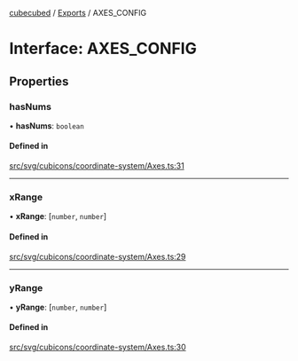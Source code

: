 [cubecubed](/reference/README.md) / [Exports](/reference/modules.md) / AXES\_CONFIG

# Interface: AXES\_CONFIG

## Properties

### hasNums

• **hasNums**: `boolean`

#### Defined in

[src/svg/cubicons/coordinate-system/Axes.ts:31](https://github.com/imaphatduc/cubecubed/blob/f8be6e1/src/svg/cubicons/coordinate-system/Axes.ts#L31)

___

### xRange

• **xRange**: [`number`, `number`]

#### Defined in

[src/svg/cubicons/coordinate-system/Axes.ts:29](https://github.com/imaphatduc/cubecubed/blob/f8be6e1/src/svg/cubicons/coordinate-system/Axes.ts#L29)

___

### yRange

• **yRange**: [`number`, `number`]

#### Defined in

[src/svg/cubicons/coordinate-system/Axes.ts:30](https://github.com/imaphatduc/cubecubed/blob/f8be6e1/src/svg/cubicons/coordinate-system/Axes.ts#L30)
